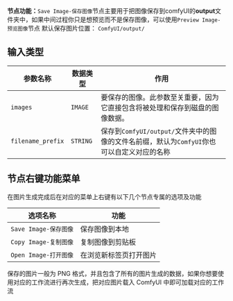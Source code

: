 
**节点功能：**`Save Image-保存图像`节点主要用于把图像保存到comfyUI的**output**文件夹中，如果中间过程你只是想预览而不是保存图像，可以使用`Preview Image-预览图像`节点
默认保存图片位置： `ComfyUI/output/`

## 输入类型

| 参数名称           | 数据类型 | 作用                                                         |
|------------------|----------|--------------------------------------------------------------|
| `images`         | `IMAGE`  | 要保存的图像。此参数至关重要，因为它直接包含将被处理和保存到磁盘的图像数据。 |
| `filename_prefix` | `STRING` | 保存到`ComfyUI/output/`文件夹中的图像的文件名前缀，默认为`ComfyUI`你也可以自定义对应的名称 |

## 节点右键功能菜单

在图片生成完成后在对应的菜单上右键有以下几个节点专属的选项及功能

| 选项名称 | 功能 |
|----------|------|
| `Save Image-保存图像` | 保存图像到本地 |
| `Copy Image-复制图像` | 复制图像到剪贴板 |
| `Open Image-打开图像` | 在浏览新标签页打开图片 |
保存的图片一般为 PNG 格式，并且包含了所有的图片生成的数据，如果你想要使用对应的工作流进行再次生成，把对应图片载入 ComfyUI 中即可加载对应的工作流
